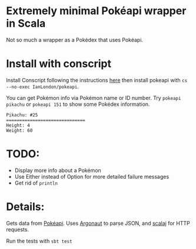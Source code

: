 # Extremely minimal Pokéapi wrapper in Scala

Not so much a wrapper as a Pokédex that uses Pokéapi.

# Install with conscript

Install Conscript following the instructions [here](http://www.foundweekends.org/conscript/setup.html) then install pokeapi with `cs --no-exec IanLondon/pokeapi`.


You can get Pokémon info via Pokémon name or ID number. Try `pokeapi pikachu` or `pokeapi 151` to show some Pokédex information.

```
Pikachu: #25
==============================
Height: 4
Weight: 60
```

# TODO:
* Display more info about a Pokémon
* Use Either instead of Option for more detailed failure messages
* Get rid of `println`

# Details:
Gets data from [Pokéapi](https://pokeapi.co/). Uses [Argonaut](http://argonaut.io/) to parse JSON, and [scalaj](https://github.com/scalaj/scalaj-http) for HTTP requests.

Run the tests with `sbt test`
